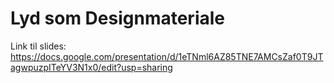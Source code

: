 # Lyd som Designmateriale
Link til slides: https://docs.google.com/presentation/d/1eTNml6AZ85TNE7AMCsZaf0T9JTagwpuzpITeYV3N1x0/edit?usp=sharing



